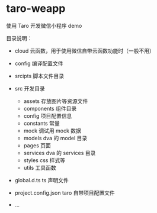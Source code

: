# taro-weapp

使用 Taro 开发微信小程序 demo

目录说明：

- cloud 云函数，用于使用微信自带云函数功能时（一般不用）
- config 编译配置文件
- srcipts 脚本文件目录
- src 开发目录

  - assets 存放图片等资源文件
  - components 组件目录
  - config 项目配置信息
  - constants 常量
  - mock 调试用 mock 数据
  - models dva 的 model 目录
  - pages 页面
  - services dva 的 services 目录
  - styles css 样式等
  - utils 工具函数

- global.d.ts ts 声明文件
- project.config.json taro 自带项目配置文件
- ...
